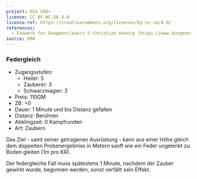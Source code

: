 ```yaml
---
project: DS4 SRD+
license: CC BY-NC-SA 4.0
licence-ref: https://creativecommons.org/licenses/by-nc-sa/4.0/
references: 
  - Fanwerk for Dungeonslayers © Christian Kennig (https://www.dungeonslayers.net/)
source: GRW
---
```


### Federgleich

- Zugangsstufen:
  - Heiler: 5
  - Zauberer: 3
  - Schwarzmagier: 3
- Preis: 110GM
- ZB: +0
- Dauer: 1 Minute und bis Distanz gefallen
- Distanz: Berühren
- Abklingzeit: 0 Kampfrunden
- Art: Zaubern

Das Ziel - samt seiner getragenen Ausrüstung - kann aus einer Höhe gleich dem doppelten Probenergebniss in Metern sanft wie ein Feder ungelenkt zu Boden gleiten (1m pro KR).

Der federgleiche Fall muss spätestens 1 Minute, nachdem der Zauber gewirkt wurde, begonnen werden, sonst verfällt sein Effekt.

